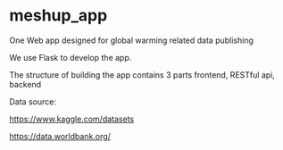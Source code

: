 # meshup_app
One Web app designed for global warming related data publishing

We use Flask to develop the app.

The structure of building the app contains 3 parts frontend, RESTful api, backend

Data source:

https://www.kaggle.com/datasets

https://data.worldbank.org/
